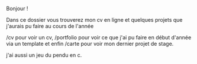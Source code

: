 Bonjour ! 

Dans ce dossier vous trouverez mon cv en ligne et quelques projets que j'aurais pu faire au cours de l'année



/cv pour voir un cv, /portfolio pour voir ce que j'ai pu faire en début d'année via un template et enfin /carte pour voir mon dernier projet de stage.

j'ai aussi un jeu du pendu en c.

